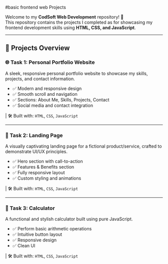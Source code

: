 #basic frontend web Projects

Welcome to my **CodSoft Web Development** repository! 🚀  
This repository contains the projects I completed as for showcasing my frontend development skills using **HTML, CSS, and JavaScript**.

---

## 📌 Projects Overview

### 🌐 Task 1: Personal Portfolio Website
A sleek, responsive personal portfolio website to showcase my skills, projects, and contact information.

- ✅ Modern and responsive design
- ✅ Smooth scroll and navigation
- ✅ Sections: About Me, Skills, Projects, Contact
- ✅ Social media and contact integration

| 🛠️ Built with: `HTML`, `CSS`, `JavaScript`

---

### 🚀 Task 2: Landing Page
A visually captivating landing page for a fictional product/service, crafted to demonstrate UI/UX principles.

- ✅ Hero section with call-to-action
- ✅ Features & Benefits section
- ✅ Fully responsive layout
- ✅ Custom styling and animations

| 🛠️ Built with: `HTML`, `CSS`, `JavaScript`

---

### 🧮 Task 3: Calculator
A functional and stylish calculator built using pure JavaScript.

- ✅ Perform basic arithmetic operations
- ✅ Intuitive button layout
- ✅ Responsive design
- ✅ Clean UI

| 🛠️ Built with: `HTML`, `CSS`, `JavaScript`

